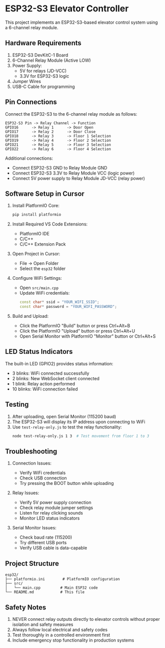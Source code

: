# ESP32-S3 Elevator Controller

This project implements an ESP32-S3-based elevator control system using a 6-channel relay module.

## Hardware Requirements

1. ESP32-S3 DevKitC-1 Board
2. 6-Channel Relay Module (Active LOW)
3. Power Supply:
   - 5V for relays (JD-VCC)
   - 3.3V for ESP32-S3 logic
4. Jumper Wires
5. USB-C Cable for programming

## Pin Connections

Connect the ESP32-S3 to the 6-channel relay module as follows:

```
ESP32-S3 Pin -> Relay Channel -> Function
GPIO16      -> Relay 1      -> Door Open
GPIO17      -> Relay 2      -> Door Close
GPIO18      -> Relay 3      -> Floor 1 Selection
GPIO19      -> Relay 4      -> Floor 2 Selection
GPIO21      -> Relay 5      -> Floor 3 Selection
GPIO22      -> Relay 6      -> Floor 4 Selection
```

Additional connections:
- Connect ESP32-S3 GND to Relay Module GND
- Connect ESP32-S3 3.3V to Relay Module VCC (logic power)
- Connect 5V power supply to Relay Module JD-VCC (relay power)

## Software Setup in Cursor

1. Install PlatformIO Core:
   ```bash
   pip install platformio
   ```

2. Install Required VS Code Extensions:
   - PlatformIO IDE
   - C/C++
   - C/C++ Extension Pack

3. Open Project in Cursor:
   - File -> Open Folder
   - Select the `esp32` folder

4. Configure WiFi Settings:
   - Open `src/main.cpp`
   - Update WiFi credentials:
     ```cpp
     const char* ssid = "YOUR_WIFI_SSID";
     const char* password = "YOUR_WIFI_PASSWORD";
     ```

5. Build and Upload:
   - Click the PlatformIO "Build" button or press Ctrl+Alt+B
   - Click the PlatformIO "Upload" button or press Ctrl+Alt+U
   - Open Serial Monitor with PlatformIO "Monitor" button or Ctrl+Alt+S

## LED Status Indicators

The built-in LED (GPIO2) provides status information:
- 3 blinks: WiFi connected successfully
- 2 blinks: New WebSocket client connected
- 1 blink: Relay action performed
- 10 blinks: WiFi connection failed

## Testing

1. After uploading, open Serial Monitor (115200 baud)
2. The ESP32-S3 will display its IP address upon connecting to WiFi
3. Use `test-relay-only.js` to test the relay functionality:
   ```bash
   node test-relay-only.js 1 3  # Test movement from floor 1 to 3
   ```

## Troubleshooting

1. Connection Issues:
   - Verify WiFi credentials
   - Check USB connection
   - Try pressing the BOOT button while uploading

2. Relay Issues:
   - Verify 5V power supply connection
   - Check relay module jumper settings
   - Listen for relay clicking sounds
   - Monitor LED status indicators

3. Serial Monitor Issues:
   - Check baud rate (115200)
   - Try different USB ports
   - Verify USB cable is data-capable

## Project Structure

```
esp32/
├── platformio.ini        # PlatformIO configuration
├── src/
│   └── main.cpp         # Main ESP32 code
└── README.md            # This file
```

## Safety Notes

1. NEVER connect relay outputs directly to elevator controls without proper isolation and safety measures
2. Always follow local electrical and safety codes
3. Test thoroughly in a controlled environment first
4. Include emergency stop functionality in production systems 